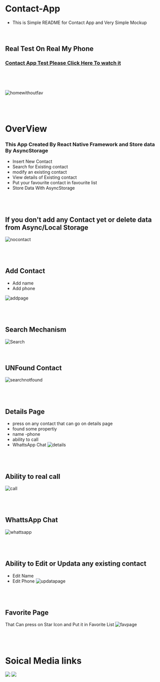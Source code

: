 # Contact-App
* This is Simple README for Contact App and Very Simple Mockup</br></br></br>
## Real Test On Real My Phone
### [Contact App Test Please Click Here To watch it ](https://user-images.githubusercontent.com/88752412/168181735-6245921e-0745-44f9-aeae-5cb882355549.mp4)</br></br></br></br>
![homewithoutfav](https://user-images.githubusercontent.com/88752412/168162218-b2ea7cb6-965e-4a6b-9609-006a70d0ecd5.png)</br></br></br></br>
# OverView
### This App Created By React Native Framework and Store data By AsyncStorage
* Insert New Contact
* Search for Existing contact 
* modify an existing contact
* View details of Existing contact 
* Put your favourite contact in favourite list
* Store Data With AsyncStorage <br><br><br><br>

## If you don't add any Contact yet or delete data from Async/Local Storage 
![nocontact](https://user-images.githubusercontent.com/88752412/168160197-cb41f242-f7a2-474b-9c5e-4e1c696a68ec.png) </br></br></br></br>

## Add Contact
* Add name 
* Add phone 

![addpage](https://user-images.githubusercontent.com/88752412/168163500-95210c48-c7d6-4e9c-9bfa-83b456814113.png) </br></br></br></br>

## Search Mechanism 
![Search](https://user-images.githubusercontent.com/88752412/168160256-c3a95c6c-89be-429c-ac9c-b0d2fd4308c9.png)</br></br></br>

## UNFound Contact 

![searchnotfound](https://user-images.githubusercontent.com/88752412/168160340-c5aba8aa-9487-4f15-8b85-7982d14450be.png)</br></br></br></br>
## Details Page
* press on any contact that can go on details page 
* found some propertiy 
* name -phone 
* ability to call 
* WhattsApp Chat
![details](https://user-images.githubusercontent.com/88752412/168160410-b0bd55de-802f-459a-b8bc-632b352cfe3a.png) </br></br></br></br>
## Ability to real call
![call](https://user-images.githubusercontent.com/88752412/168160566-567c2c83-6dca-4b51-a383-44162b870ff5.png)</br></br></br></br>
## WhattsApp Chat 
![whattsapp](https://user-images.githubusercontent.com/88752412/168161635-d6b9b16c-38b4-40d2-bd17-078aa9296b0b.png)</br></br></br></br>
## Ability to Edit or Updata any existing contact
* Edit Name
* Edit Phone
![updatapage](https://user-images.githubusercontent.com/88752412/168163571-0ed99750-e15f-4ec0-9ac9-eb0102199889.png)</br></br></br></br>
## Favorite Page 
That Can press on Star Icon and Put it in Favorite List
![favpage](https://user-images.githubusercontent.com/88752412/168160098-6ce439a9-48fd-4323-8b1c-1cbeca9444d1.png)</br></br></br></br>
# Soical Media links
<p align="flex-start">
    <a href="mailto:aymangabllah71@gmail.com"><img src="https://img.shields.io/badge/Gmail-%231FA1F1?style=square&logo=Gmail&logoColor=red"/></a>
    <a href="https://www.linkedin.com/in/ayman-gaballah-9b57a421a/"><img src="https://img.shields.io/badge/linkedin-%230177B5?style=flat&logo=linkedin&logoColor=white"/></a>
  </p>
